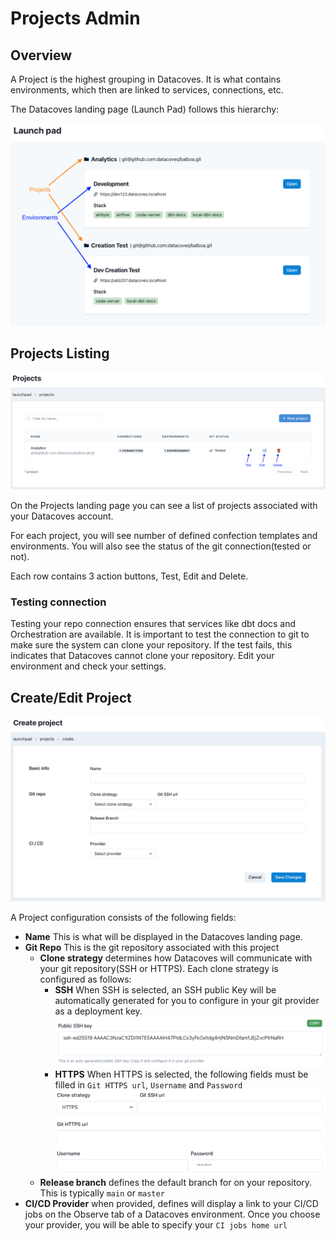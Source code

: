 # Projects Admin

## Overview

A Project is the highest grouping in Datacoves. It is what contains environments, which then are linked to services, connections, etc.

The Datacoves landing page (Launch Pad) follows this hierarchy:

![Project Environment Difference](./assets/launchpad_environments_projects.png)

## Projects Listing

![Projects Listing](./assets/projects_landing.png)

On the Projects landing page you can see a list of projects associated with your Datacoves account.

For each project, you will see number of defined confection templates and environments. You will also see the status of the git connection(tested or not).

Each row contains 3 action buttons, Test, Edit and Delete.

### Testing connection

Testing your repo connection ensures that services like dbt docs and Orchestration are available. It is important to test the connection to git to make sure the system can clone your repository. If the test fails, this indicates that Datacoves cannot clone your repository. Edit your environment and check your settings.

## Create/Edit Project

![Projects Create or Edit Page](./assets/projects_editnew_page.png)

A Project configuration consists of the following fields:
- **Name** This is what will be displayed in the Datacoves landing page.
- **Git Repo** This is the git repository associated with this project
    - **Clone strategy** determines how Datacoves will communicate with your git repository(SSH or HTTPS). Each clone strategy is configured as follows:
        - **SSH** When SSH is selected, an SSH public Key will be automatically generated for you to configure in your git provider as a deployment key.
        ![Repo SSH Key](./assets/projects_ssh_key.png)
        - **HTTPS** When HTTPS is selected, the following fields must be filled in `Git HTTPS url`, `Username` and `Password`
        ![Repo User Password Prompt](./assets/projects_https_data.png)
    - **Release branch** defines the default branch for on your repository. This is typically `main` or `master`
- **CI/CD Provider** when provided, defines will display a link to your CI/CD jobs on the Observe tab of a Datacoves environment. Once you choose your provider, you will be able to specify your `CI jobs home url`
